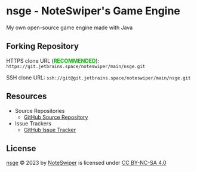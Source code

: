 # nsge - NoteSwiper's Game Engine

My own open-source game engine made with Java

## Forking Repository

HTTPS clone URL (<font style="font-weight: bolder;" color="#00bb00">RECOMMENDED</font>): `https://git.jetbrains.space/noteswiper/main/nsge.git`

SSH clone URL: `ssh://git@git.jetbrains.space/noteswiper/main/nsge.git`

## Resources

- Source Repositories
  - [GitHub Source Repository](https://github.com/NoteSwiper/nsge)
- Issue Trackers
  - [GitHub Issue Tracker](https://github.com/NoteSwiper/nsge/issues)

## License

[nsge](https://github.com/NoteSwiper/nsge) © 2023 by [NoteSwiper](https://github.com/NoteSwiper) is licensed under [CC BY-NC-SA 4.0](http://creativecommons.org/licenses/by-nc-sa/4.0/)